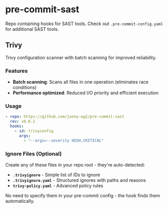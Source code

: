 # pre-commit-sast

Repo containing hooks for SAST tools. Check out `.pre-commit-config.yaml` for additional SAST tools.

## Trivy

Trivy configuration scanner with batch scanning for improved reliability.

### Features

- **Batch scanning**: Scans all files in one operation (eliminates race conditions)
- **Performance optimized**: Reduced I/O priority and efficient execution

### Usage

```yaml
- repo: https://github.com/jonny-wg2/pre-commit-sast
  rev: v0.0.1
  hooks:
    - id: trivyconfig
      args:
        - "--args=--severity HIGH,CRITICAL"
```

### Ignore Files (Optional)

Create any of these files in your repo root - they're auto-detected:

- **`.trivyignore`** - Simple list of IDs to ignore
- **`.trivyignore.yaml`** - Structured ignores with paths and reasons
- **`trivy-policy.yaml`** - Advanced policy rules

No need to specify them in your pre-commit config - the hook finds them automatically.
